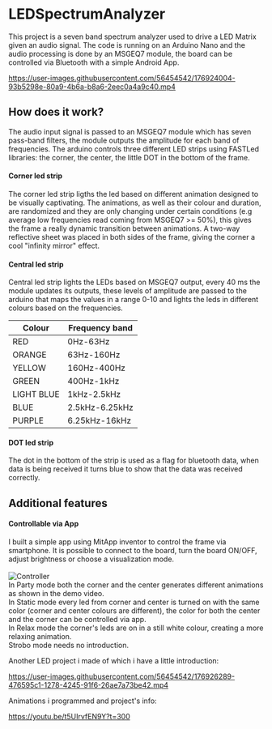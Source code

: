 # LEDSpectrumAnalyzer

This project is a seven band spectrum analyzer used to drive a LED Matrix given an audio signal. The code is running on an Arduino Nano and the audio processing is done by an MSGEQ7 module, the board can be controlled via Bluetooth with a simple Android App.


https://user-images.githubusercontent.com/56454542/176924004-93b5298e-80a9-4b6a-b8a6-2eec0a4a9c40.mp4


## How does it work?

The audio input signal is passed to an MSGEQ7 module which has seven pass-band filters, the module outputs the amplitude for each band of frequencies. The arduino controls three different LED strips using FASTLed libraries: the corner, the center, the little DOT in the bottom of the frame. 

#### Corner led strip

The corner led strip ligths the led based on different animation designed to be visually captivating. The animations, as well as their colour and duration, are randomized and they are only changing under certain conditions (e.g average low frequencies read coming from MSGEQ7 >= 50%), this gives the frame a really dynamic transition between animations. A two-way reflective sheet was placed in both sides of the frame, giving the corner a cool "infinity mirror" effect.

#### Central led strip

Central led strip lights the LEDs based on MSGEQ7 output, every 40 ms the module updates its outputs, these levels of amplitude are passed to the arduino that maps the values in a range 0-10 and lights the leds in different colours based on the frequencies.

| Colour     | Frequency band |
| ---      | ---       |
| RED | 0Hz-63Hz |
| ORANGE | 63Hz-160Hz |
| YELLOW | 160Hz-400Hz |
| GREEN | 400Hz-1kHz |
| LIGHT BLUE | 1kHz-2.5kHz |
| BLUE | 2.5kHz-6.25kHz |
| PURPLE | 6.25kHz-16kHz |

#### DOT led strip

The dot in the bottom of the strip is used as a flag for bluetooth data, when data is being received it turns blue to show that the data was received correctly.

## Additional features

#### Controllable via App

I built a simple app using MitApp inventor to control the frame via smartphone. It is possible to connect to the board, turn the board ON/OFF, adjust brightness or choose a visualization mode. </br>
</br>
![Controller](https://user-images.githubusercontent.com/56454542/176923487-4343dd59-1eab-460a-8c5e-a7703836bc58.png)
</br> 
In Party mode both the corner and the center generates different animations as shown in the demo video. </br> 
In Static mode every led from corner and center is turned on with the same color (corner and center colours are different), the color for both the center and the corner can be controlled via app.</br>
In Relax mode the corner's leds are on in a still white colour, creating a more relaxing animation. </br> 
Strobo mode needs no introduction.

Another LED project i made of which i have a little introduction: 

https://user-images.githubusercontent.com/56454542/176926289-476595c1-1278-4245-91f6-26ae7a73be42.mp4

Animations i programmed and project's info:

https://youtu.be/t5UIrvfEN9Y?t=300




